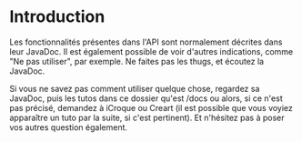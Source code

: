 Introduction
============

Les fonctionnalités présentes dans l'API sont normalement décrites dans leur JavaDoc. Il est également possible de voir d'autres indications, comme "Ne pas utiliser", par exemple.
Ne faites pas les thugs, et écoutez la JavaDoc.

Si vous ne savez pas comment utiliser quelque chose, regardez sa JavaDoc, puis les tutos dans ce dossier qu'est /docs ou alors, si ce n'est pas précisé, demandez à iCroque ou Creart (il est possible que vous voyiez apparaître un tuto par la suite, si c'est pertinent). Et n'hésitez pas à poser vos autres question également. 